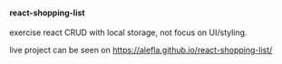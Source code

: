 #### react-shopping-list

exercise react CRUD with local storage, not focus on UI/styling.

live project can be seen on https://alefla.github.io/react-shopping-list/
